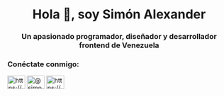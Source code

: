 <h1 align="center">Hola 👋, soy Simón Alexander</h1>
<h3 align="center">Un apasionado programador, diseñador y desarrollador frontend de <b>Venezuela</b></h3>

<h3 align="left">Conéctate conmigo: </h3>
<p align="left">
<a href="https://www.linkedin.com/in/saimon-programation-10a732263/" target="blank "><img align="center" src="https://raw.githubusercontent.com/rahuldkjain/github-profile-readme-generator/master/src/images/icons/Social/linked-in-alt.svg" alt="https://www.linkedin.com/en/saimon-programation-10a732263/" height="30" width="40" /></a>
<a href="https://twitter.com/@simonparra147" target="blank"><img align="center" src="https://raw.githubusercontent.com/rahuldkjain/github-profile-readme-generator/master/src/images/icons/Social/twitter.svg" alt="@simonparra147" height="30" width="40" /></a>
<a href="https://www.instagram.com/simonpxr/" target="blank"><img align="center" src="https://raw.githubusercontent.com/rahuldkjain/github-profile-readme-generator/master/src/images/icons/Social/instagram.svg" alt="https://www.instagram.com/simonpxr/" height="30" width="40" /></a>
</p>

